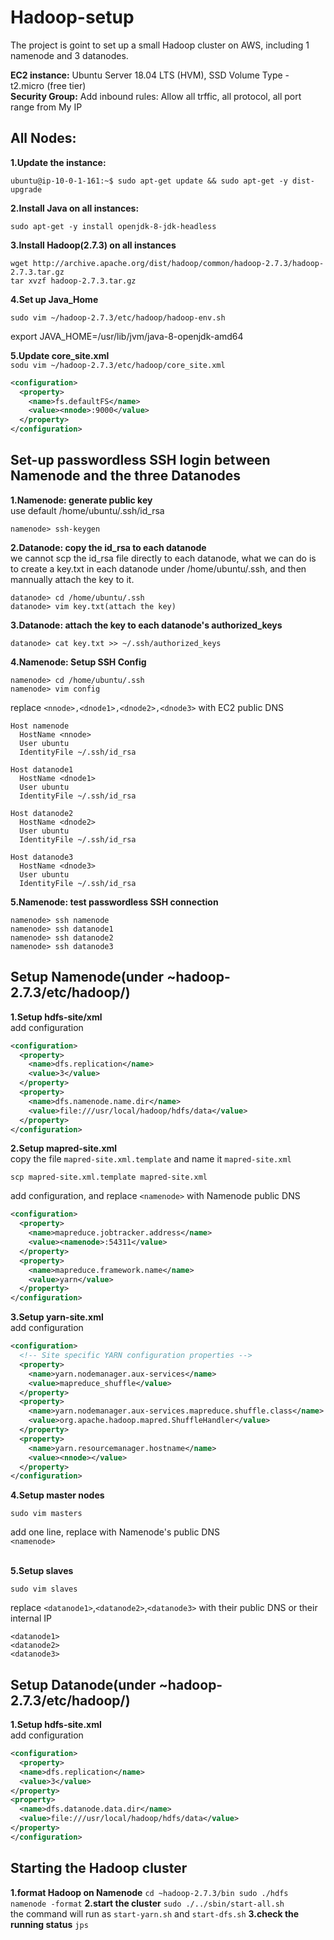 # Hadoop-setup
The project is goint to set up a small Hadoop cluster on AWS, including 1 namenode and 3 datanodes.

**EC2 instance:** Ubuntu Server 18.04 LTS (HVM), SSD Volume Type - t2.micro (free tier)<br>
**Security Group:** Add inbound rules: Allow all trffic, all protocol, all port range from My IP

## All Nodes:
**1.Update the instance:**
<br>
```shell
ubuntu@ip-10-0-1-161:~$ sudo apt-get update && sudo apt-get -y dist-upgrade 
```

**2.Install Java on all instances:**
<br>
```shell
sudo apt-get -y install openjdk-8-jdk-headless
```

**3.Install Hadoop(2.7.3) on all instances**
<br>
```shell
wget http://archive.apache.org/dist/hadoop/common/hadoop-2.7.3/hadoop-2.7.3.tar.gz
tar xvzf hadoop-2.7.3.tar.gz
```

**4.Set up Java_Home**
```shell
sudo vim ~/hadoop-2.7.3/etc/hadoop/hadoop-env.sh
```
export JAVA_HOME=/usr/lib/jvm/java-8-openjdk-amd64

**5.Update core_site.xml**
<br>```sodu vim ~/hadoop-2.7.3/etc/hadoop/core_site.xml```
```xml
<configuration>
  <property>
    <name>fs.defaultFS</name>
    <value><nnode>:9000</value>
  </property>
</configuration>
  ```

## Set-up passwordless SSH login between Namenode and the three Datanodes
**1.Namenode: generate public key**
<br>use default /home/ubuntu/.ssh/id_rsa
```shell
namenode> ssh-keygen
```
**2.Datanode: copy the id_rsa to each datanode**
<br>we cannot scp the id_rsa file directly to each datanode, what we can do is to create a key.txt in each datanode under /home/ubuntu/.ssh, and then mannually attach the key to it.
```shell
datanode> cd /home/ubuntu/.ssh
datanode> vim key.txt(attach the key)
```
**3.Datanode: attach the key to each datanode's authorized_keys**
```shell
datanode> cat key.txt >> ~/.ssh/authorized_keys
```
**4.Namenode: Setup SSH Config**
```shell
namenode> cd /home/ubuntu/.ssh
namenode> vim config
```
replace `<nnode>,<dnode1>,<dnode2>,<dnode3>` with EC2 public DNS
```
Host namenode
  HostName <nnode>
  User ubuntu
  IdentityFile ~/.ssh/id_rsa

Host datanode1
  HostName <dnode1>
  User ubuntu
  IdentityFile ~/.ssh/id_rsa

Host datanode2
  HostName <dnode2>
  User ubuntu
  IdentityFile ~/.ssh/id_rsa

Host datanode3
  HostName <dnode3>
  User ubuntu
  IdentityFile ~/.ssh/id_rsa
```
**5.Namenode: test passwordless SSH connection**
```shell
namenode> ssh namenode
namenode> ssh datanode1
namenode> ssh datanode2
namenode> ssh datanode3
```
## Setup Namenode(under ~hadoop-2.7.3/etc/hadoop/)
**1.Setup hdfs-site/xml**
<br>add configuration
```xml
<configuration>
  <property>
    <name>dfs.replication</name>
    <value>3</value>
  </property>
  <property>
    <name>dfs.namenode.name.dir</name>
    <value>file:///usr/local/hadoop/hdfs/data</value>
  </property>
</configuration>
```
**2.Setup mapred-site.xml**
<br>copy the file `mapred-site.xml.template` and name it `mapred-site.xml`
```shell
scp mapred-site.xml.template mapred-site.xml
```
add configuration, and replace `<namenode>` with Namenode public DNS
```xml
<configuration>
  <property>
    <name>mapreduce.jobtracker.address</name>
    <value><namenode>:54311</value>
  </property>
  <property>
    <name>mapreduce.framework.name</name>
    <value>yarn</value>
  </property>
</configuration>
  ```
**3.Setup yarn-site.xml**
<br>add configuration
```xml
<configuration>
  <!-- Site specific YARN configuration properties -->
  <property>
    <name>yarn.nodemanager.aux-services</name>
    <value>mapreduce_shuffle</value>
  </property>
  <property>
    <name>yarn.nodemanager.aux-services.mapreduce.shuffle.class</name>
    <value>org.apache.hadoop.mapred.ShuffleHandler</value>
  </property>
  <property>
    <name>yarn.resourcemanager.hostname</name>
    <value><nnode></value>
  </property>
</configuration>
  ```
**4.Setup master nodes**
```shell
sudo vim masters
```
add one line, replace <namenode> with Namenode's public DNS
<br>`<namenode>`

<br>**5.Setup slaves**
```shell
sudo vim slaves
```
replace `<datanode1>`,`<datanode2>`,`<datanode3>` with their public DNS or their internal IP
<br>
```shell
<datanode1>
<datanode2>
<datanode3>
```

## Setup Datanode(under ~hadoop-2.7.3/etc/hadoop/)
**1.Setup hdfs-site.xml**
<br> add configuration
```xml
<configuration>
  <property>
  <name>dfs.replication</name>
  <value>3</value>
</property>
<property>
  <name>dfs.datanode.data.dir</name>
  <value>file:///usr/local/hadoop/hdfs/data</value>
</property>
</configuration>
```

## Starting the Hadoop cluster
**1.format Hadoop on Namenode**
`
cd ~hadoop-2.7.3/bin
sudo ./hdfs namenode -format
`
**2.start the cluster**
``
sudo ./../sbin/start-all.sh
``
<br>the command will run as `start-yarn.sh` and `start-dfs.sh`
**3.check the running status**
`jps`
